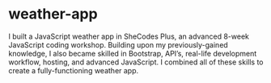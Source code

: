 # weather-app
I built a  JavaScript weather app in SheCodes Plus, an 
advanced 8-week JavaScript coding workshop. Building upon my 
previously-gained knowledge, I also became skilled in Bootstrap, 
API’s, real-life development workflow, hosting, and advanced 
JavaScript. I combined all of these skills to create a fully-functioning 
weather app.

